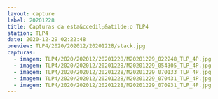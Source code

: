```yaml
---
layout: capture
label: 20201228
title: Capturas da esta&ccedil;&atilde;o TLP4
station: TLP4
date: 2020-12-29 02:22:48
preview: TLP4/2020/202012/20201228/stack.jpg
capturas:
  - imagem: TLP4/2020/202012/20201228/M20201229_022248_TLP_4P.jpg
  - imagem: TLP4/2020/202012/20201228/M20201229_054305_TLP_4P.jpg
  - imagem: TLP4/2020/202012/20201228/M20201229_070133_TLP_4P.jpg
  - imagem: TLP4/2020/202012/20201228/M20201229_070431_TLP_4P.jpg
  - imagem: TLP4/2020/202012/20201228/M20201229_070931_TLP_4P.jpg
---
```

